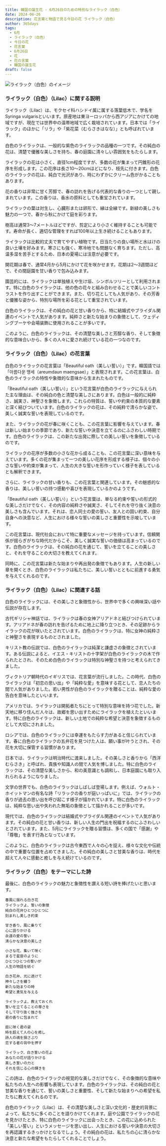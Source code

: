 ```yaml
---
title: 韓国の誕生花 - 6月26日のための特別なライラック（白色）
date: 2024-06-26
description: 花言葉と物語で見る今日の花 ライラック（白色）
author: 365days
tags:
  - 6月
  - ライラック（白色）
  - 今日の花
  - 花言葉
  - 6月26日
  - 花
  - 花の言葉
  - 韓国の誕生花
draft: false
---
```



![ライラック（白色）のイメージ](https://cdn.pixabay.com/photo/2023/12/04/18/10/lilac-8430051_1280.jpg#center#center)


### ライラック（白色）（Lilac）に関する説明

ライラック（Lilac）は、モクセイ科ハシドイ属に属する落葉低木で、学名をSyringa vulgarisといいます。原産地は東ヨーロッパから西アジアにかけての地域ですが、現在では世界中の温帯地域で広く栽培されています。日本では「ライラック」のほかに「リラ」や「紫花菜（むらさきはなな）」とも呼ばれています。

白色のライラックは、一般的な紫色のライラックの品種の一つです。その純白の花は、清楚で優雅な美しさを持ち、春の庭園に清々しい雰囲気をもたらします。

ライラックの花は小さく、直径1cm程度ですが、多数の花が集まって円錐形の花序を形成します。この花序は長さ10〜20cmほどになり、枝先に付きます。白色のライラックの花は、純白で光沢があり、時にわずかにクリーム色がかることもあります。

花の香りは非常に甘く芳醇で、春の訪れを告げる代表的な香りの一つとして親しまれています。この香りは、香水の原料としても重宝されています。

ライラックの葉は対生し、心臓形または卵形で、縁は全縁です。新緑の美しさも魅力の一つで、春から秋にかけて庭を彩ります。

樹高は通常3〜7メートルほどですが、剪定により小さく維持することも可能です。寿命が長く、適切な管理をすれば100年以上生き続けることもあります。

ライラックは比較的丈夫で育てやすい植物です。日当たりの良い場所と水はけの良い土壌を好みます。寒さにも強く、寒冷地でも問題なく育ちます。ただし、高温多湿を苦手とするため、日本の夏場には注意が必要です。

開花期は春で、通常4月から5月にかけて花を咲かせます。花期は2〜3週間ほどで、その間庭園を甘い香りで包み込みます。

園芸的には、ライラックは単独植えや生け垣、シンボルツリーとして利用されます。特に白色のライラックは、他の色の花々と組み合わせることで美しいコントラストを作り出すことができます。また、切り花としても人気があり、その芳香と優雅な姿から、特別な場所を彩る花として重宝されています。

白色のライラックは、その純白の花と甘い香りから、特に結婚式やブライダル関連のイベントで人気があります。純粋さと新たな始まりの象徴として、ウェディングブーケや会場装飾に使用されることが多いです。

このように、白色のライラックは、その清楚な美しさと芳醇な香り、そして象徴的な意味合いから、多くの人々に愛され続けている花の一つなのです。

### ライラック（白色）（Lilac）の花言葉

白色のライラックの花言葉は「Beautiful oath（美しい誓い）」です。韓国語では「아름다운 맹세（areumdaun maengsae）」と表現されます。この花言葉は、白色のライラックの特性や象徴的な意味から生まれたものです。

「Beautiful oath（美しい誓い）」という花言葉が白色のライラックに与えられた主な理由は、その純白の色と清楚な美しさにあります。白色は一般的に純粋さ、誠実さ、神聖さを象徴します。これらの特質は、誓いや約束の本質的な要素と深く結びついています。白色のライラックの花は、その純粋で清らかな姿で、美しく誠実な誓いを表現しているのです。

また、ライラックの花が春に咲くことも、この花言葉に影響を与えています。春は新しい始まりの季節であり、新たな誓いや決意を立てるのにふさわしい時期です。白色のライラックは、この新たな出発に際しての美しい誓いを象徴しているのです。

ライラックの花序が多数の小さな花から成ることも、この花言葉に深い意味を与えています。多くの花が集まって一つの美しい花序を形成する様子は、個々の小さな誓いや約束が集まって、人生の大きな誓いを形作っていく様子を表しているとも解釈できます。

さらに、ライラックの甘い香りも、この花言葉と関連しています。その魅惑的な香りは、美しい誓いの持つ感動や喜びを表現しているかのようです。

「Beautiful oath（美しい誓い）」という花言葉は、単なる約束や誓いの形式的な美しさだけでなく、その内容の純粋さや誠実さ、そしてそれを守り抜く決意の美しさも含んでいます。それは、恋人同士の愛の誓い、友人との固い約束、自分自身への決意など、人生における様々な誓いの美しさと重要性を示唆しています。

この花言葉は、現代社会において特に重要なメッセージを持っています。信頼関係が揺らぎがちな時代だからこそ、美しく誠実な誓いの価値は高まっているのです。白色のライラックは、その純白の花を通じて、誓いを立てることの美しさと、それを守ることの大切さを教えてくれます。

同時に、この花言葉は新たな始まりや再出発の象徴でもあります。人生の新しい章を開くとき、白色のライラックは私たちに、美しい誓いとともに前進する勇気を与えてくれるのです。

### ライラック（白色）（Lilac）に関連する話

白色のライラックには、その美しさと象徴性から、世界中で多くの興味深い話や伝説が存在します。

古代ギリシャ神話では、ライラックは春の女神アリアドネと結びつけられています。アリアドネが春の訪れを告げるために地上に降り立つとき、その足跡からライラックの花が咲いたとされています。白色のライラックは、特に女神の純粋さと神聖さを表現するものとされました。

キリスト教の伝説では、白色のライラックは純潔と謙虚さの象徴とされています。ある伝説によると、イエス・キリストの十字架が白色のライラックの木で作られたとされ、そのため白色のライラックは特別な神聖さを持つと考えられてきました。

ヴィクトリア朝時代のイギリスでは、花言葉が流行しました。この時代、白色のライラックは「初恋の思い出」や「純粋な愛」を意味する花として、恋人たちの間で人気がありました。若い男性が白色のライラックを贈ることは、純粋な愛の告白を意味したといいます。

アメリカでは、ライラックは開拓者たちにとって特別な意味を持つ花でした。新天地に移り住んだ人々は、故郷を思い出すためにライラックを植えたといいます。特に白色のライラックは、新しい土地での純粋な希望と決意を象徴するものとして大切にされました。

ロシアでは、白色のライラックには幸運をもたらす力があると信じられています。春に白色のライラックの五弁花を見つけた人は、願い事が叶うとされ、その花を大切に保管する習慣があります。

日本では、ライラックは明治時代に渡来しました。その美しさと香りから「西洋むらさき」と呼ばれ、貴族や知識人の間で人気を博しました。特に白色のライラックは、その清楚な美しさから、和の美意識とも調和し、日本庭園にも取り入れられるようになりました。

文学の世界でも、白色のライラックはしばしば登場します。例えば、ウォルト・ホイットマンの有名な詩「リラックの香りが庭いっぱいに」では、ライラックの香りが過去の思い出を呼び起こす様子が描かれています。特に白色のライラックは、純粋な思い出や失われた無垢の象徴として描かれることが多いです。

現代では、白色のライラックは結婚式やブライダル関連のイベントで人気があります。その純白の花と甘い香りは、新しい人生の門出を祝福するのにふさわしいとされています。また、5月にライラックを贈る習慣は、多くの国で「感謝」や「尊敬」を表す行為となっています。

このように、白色のライラックは古今東西で人々の心を捉え、様々な文化や伝統の中で重要な位置を占めてきました。その純白の美しさと甘美な香りは、時代を超えて人々に感動と癒しを与え続けているのです。

### ライラック（白色）をテーマにした詩

最後に、白色のライラックの魅力と象徴性を讃える短い詩を捧げたいと思います。

```
春風に揺れる白き花
ライラックよ、誓いの象徴
純白の花弁ひとつひとつに
刻まれし美しき約束

甘き香り、風に乗りて
心に語りかける
永遠の愛の誓い
清らかな決意の美しさ

小さな花、集いて咲く
まるで星座のように
ひとつひとつの誓いが
人生の物語を紡ぐ

白き花弁、光に透けて
神々しさを纏う
新たな始まりの時
希望と勇気を与える

ライラックよ、教えておくれ
誓いを立てることの尊さを
そして守り抜く強さを
君の香りに包まれて

庭に咲く君の姿
時を超えて人の心を癒し
詩人の魂を揺さぶり
恋する者の背中を押す

ライラック、白き誓いの花よ
あなたの花が語りかける
美しき誓いの力と
それを信じる心の輝きを
```

この詩は、白色のライラックの視覚的な美しさだけでなく、その象徴的な意味や私たちの人生への影響も表現しています。白色のライラックは、その純白の花と甘美な香りを通じて、誓いの美しさと重要性、そして新たな始まりへの希望を私たちに教えてくれるのです。

白色のライラック（Lilac）は、その清楚な美しさと深い文化的・歴史的背景によって、私たちに多くのことを語りかけてくれます。庭や公園でライラックの花を見かけたとき、特に白色のライラックに出会ったとき、この花に込められた「美しい誓い」というメッセージを思い出し、人生における誓いや決意の大切さを再認識するきっかけとなるでしょう。その純白の花は、私たちの心に清らかな決意と新たな希望をもたらしてくれることでしょう。